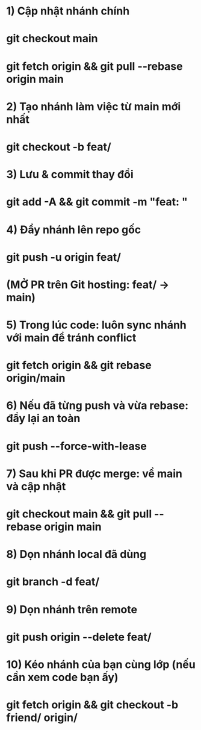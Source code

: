 # 1) Cập nhật nhánh chính

# git checkout main

# git fetch origin && git pull --rebase origin main

# 2) Tạo nhánh làm việc từ main mới nhất

# git checkout -b feat/<mo-ta>

# 3) Lưu & commit thay đổi

# git add -A && git commit -m "feat: <mo-ta>"

# 4) Đẩy nhánh lên repo gốc

# git push -u origin feat/<mo-ta>

# (MỞ PR trên Git hosting: feat/<mo-ta> → main)

# 5) Trong lúc code: luôn sync nhánh với main để tránh conflict

# git fetch origin && git rebase origin/main

# 6) Nếu đã từng push và vừa rebase: đẩy lại an toàn

# git push --force-with-lease

# 7) Sau khi PR được merge: về main và cập nhật

# git checkout main && git pull --rebase origin main

# 8) Dọn nhánh local đã dùng

# git branch -d feat/<mo-ta>

# 9) Dọn nhánh trên remote

# git push origin --delete feat/<mo-ta>

# 10) Kéo nhánh của bạn cùng lớp (nếu cần xem code bạn ấy)

# git fetch origin && git checkout -b friend/<ten-nhanh> origin/<ten-nhanh>
